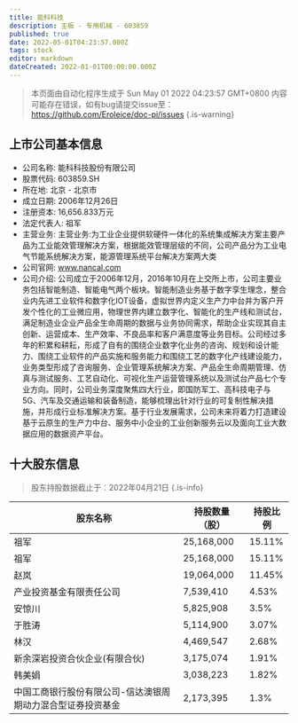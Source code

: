 ```yaml
---
title: 能科科技
description: 主板 - 专用机械 - 603859
published: true
date: 2022-05-01T04:23:57.000Z
tags: stock
editor: markdown
dateCreated: 2022-01-01T00:00:00.000Z
---
```


> 本页面由自动化程序生成于 Sun May 01 2022 04:23:57 GMT+0800
> 内容可能存在错误，如有bug请提交issue至：https://github.com/Eroleice/doc-pi/issues
{.is-warning}

## 上市公司基本信息
- 公司名称: 能科科技股份有限公司
- 股票代码: 603859.SH
- 所在地: 北京 - 北京市
- 成立日期: 2006年12月26日
- 注册资本: 16,656.833万元
- 法定代表人: 祖军
- 主营业务: 主营业务:为工业企业提供软硬件一体化的系统集成解决方案主要产品为工业能效管理解决方案，根据能效管理层级的不同，公司产品分为工业电气节能系统解决方案，能源管理系统平台解决方案两大类
- 公司官网: www.nancal.com
- 公司介绍: 公司成立于2006年12月，2016年10月在上交所上市，公司主要业务包括智能制造、智能电气两个板块。智能制造业务基于数字孪生理念，整合业内先进工业软件和数字化IOT设备，虚拟世界内定义生产力中台并为客户开发个性化的工业微应用，物理世界内建立数字化、智能化的生产线和测试台，满足制造业企业产品全生命周期的数据与业务协同需求，帮助企业实现其自主创新、运营成本、生产效率、不良品率和客户满意度等业务目标。公司经过多年的积累和耕耘，形成了自有的围绕企业数字化业务的咨询、规划和设计能力、围绕工业软件的产品实施和服务能力和围绕工艺的数字化产线建设能力，业务类型形成了咨询服务、企业管理系统解决方案、产品全生命周期管理、仿真与测试服务、工艺自动化、可视化生产运营管理系统以及测试台产品七个专业方向。同时，公司业务深度聚焦四大行业，即国防军工、高科技电子与5G、汽车及交通运输和装备制造，能够梳理出针对行业的可复制性解决措施，并形成行业标准解决方案。基于行业发展需求，公司未来将着力打造建设基于云原生的生产力中台、服务中小企业的工业创新服务云以及面向工业大数据应用的数据资产平台。


## 十大股东信息
> 股东持股数据截止于：2022年04月21日
{.is-info}

| 股东名称 | 持股数量（股） | 持股比例 |
| --- | --- | --- |
| 祖军 | 25,168,000 | 15.11% |
| 祖军 | 25,168,000 | 15.11% |
| 赵岚 | 19,064,000 | 11.45% |
| 产业投资基金有限责任公司 | 7,539,410 | 4.53% |
| 安惊川 | 5,825,908 | 3.5% |
| 于胜涛 | 5,114,900 | 3.07% |
| 林汉 | 4,469,547 | 2.68% |
| 新余深岩投资合伙企业(有限合伙) | 3,175,074 | 1.91% |
| 韩美娟 | 3,038,223 | 1.82% |
| 中国工商银行股份有限公司-信达澳银周期动力混合型证券投资基金 | 2,173,395 | 1.3% |




